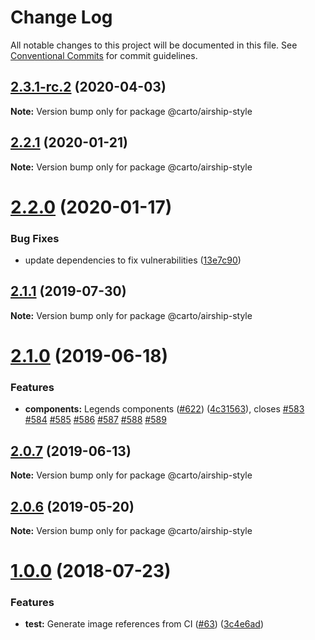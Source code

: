 # Change Log

All notable changes to this project will be documented in this file.
See [Conventional Commits](https://conventionalcommits.org) for commit guidelines.

## [2.3.1-rc.2](https://github.com/CartoDB/airship/compare/v2.3.1-rc.1...v2.3.1-rc.2) (2020-04-03)

**Note:** Version bump only for package @carto/airship-style





## [2.2.1](https://github.com/CartoDB/airship/compare/v2.2.0...v2.2.1) (2020-01-21)

**Note:** Version bump only for package @carto/airship-style





# [2.2.0](https://github.com/CartoDB/airship/compare/v2.2.0-rc.2.2...v2.2.0) (2020-01-17)


### Bug Fixes

* update dependencies to fix vulnerabilities ([13e7c90](https://github.com/CartoDB/airship/commit/13e7c90))





## [2.1.1](https://github.com/CartoDB/airship/compare/v2.1.0...v2.1.1) (2019-07-30)

**Note:** Version bump only for package @carto/airship-style





<a name="2.1.0"></a>
# [2.1.0](https://github.com/CartoDB/airship/compare/v2.0.5...v2.1.0) (2019-06-18)


### Features

* **components:** Legends components ([#622](https://github.com/CartoDB/airship/issues/622)) ([4c31563](https://github.com/CartoDB/airship/commit/4c31563)), closes [#583](https://github.com/CartoDB/airship/issues/583) [#584](https://github.com/CartoDB/airship/issues/584) [#585](https://github.com/CartoDB/airship/issues/585) [#586](https://github.com/CartoDB/airship/issues/586) [#587](https://github.com/CartoDB/airship/issues/587) [#588](https://github.com/CartoDB/airship/issues/588) [#589](https://github.com/CartoDB/airship/issues/589)




<a name="2.0.7"></a>
## [2.0.7](https://github.com/CartoDB/airship/compare/v2.0.6...v2.0.7) (2019-06-13)




**Note:** Version bump only for package @carto/airship-style

<a name="2.0.6"></a>
## [2.0.6](https://github.com/CartoDB/airship/compare/v2.0.5...v2.0.6) (2019-05-20)

**Note:** Version bump only for package @carto/airship-style





<a name="1.0.0"></a>
# [1.0.0](https://github.com/CartoDB/airship/compare/v1.0.0-alpha.26...v1.0.0) (2018-07-23)


### Features

* **test:** Generate image references from CI ([#63](https://github.com/CartoDB/airship/issues/63)) ([3c4e6ad](https://github.com/CartoDB/airship/commit/3c4e6ad))
